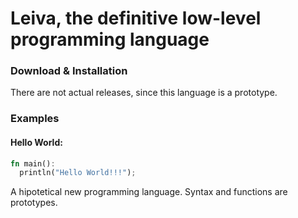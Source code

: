 # Leiva, the definitive low-level programming language
### Download & Installation
There are not actual releases, since this language is a prototype. 

### Examples
#### Hello World:
```rust
fn main():
  println("Hello World!!!");

```
A hipotetical new programming language. Syntax and functions are prototypes.
